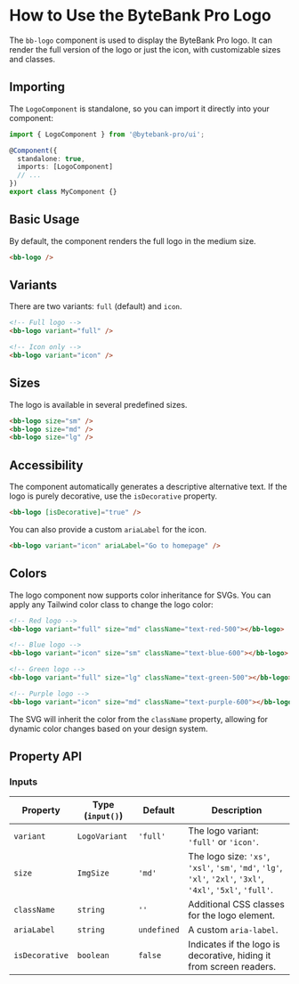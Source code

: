 # How to Use the ByteBank Pro Logo

The `bb-logo` component is used to display the ByteBank Pro logo. It can render the full version of the logo or just the icon, with customizable sizes and classes.

## Importing

The `LogoComponent` is standalone, so you can import it directly into your component:

```typescript
import { LogoComponent } from '@bytebank-pro/ui';

@Component({
  standalone: true,
  imports: [LogoComponent]
  // ...
})
export class MyComponent {}
```

## Basic Usage

By default, the component renders the full logo in the medium size.

```html
<bb-logo />
```

## Variants

There are two variants: `full` (default) and `icon`.

```html
<!-- Full logo -->
<bb-logo variant="full" />

<!-- Icon only -->
<bb-logo variant="icon" />
```

## Sizes

The logo is available in several predefined sizes.

```html
<bb-logo size="sm" />
<bb-logo size="md" />
<bb-logo size="lg" />
```

## Accessibility

The component automatically generates a descriptive alternative text. If the logo is purely decorative, use the `isDecorative` property.

```html
<bb-logo [isDecorative]="true" />
```

You can also provide a custom `ariaLabel` for the icon.

```html
<bb-logo variant="icon" ariaLabel="Go to homepage" />
```

## Colors

The logo component now supports color inheritance for SVGs. You can apply any Tailwind color class to change the logo color:

```html
<!-- Red logo -->
<bb-logo variant="full" size="md" className="text-red-500"></bb-logo>

<!-- Blue logo -->
<bb-logo variant="icon" size="sm" className="text-blue-600"></bb-logo>

<!-- Green logo -->
<bb-logo variant="full" size="lg" className="text-green-500"></bb-logo>

<!-- Purple logo -->
<bb-logo variant="icon" size="md" className="text-purple-600"></bb-logo>
```

The SVG will inherit the color from the `className` property, allowing for dynamic color changes based on your design system.

## Property API

### Inputs

| Property       | Type (`input()`) | Default     | Description                                                                                                   |
| -------------- | ---------------- | ----------- | ------------------------------------------------------------------------------------------------------------- |
| `variant`      | `LogoVariant`    | `'full'`    | The logo variant: `'full'` or `'icon'`.                                                                       |
| `size`         | `ImgSize`        | `'md'`      | The logo size: `'xs'`, `'xsl'`, `'sm'`, `'md'`, `'lg'`, `'xl'`, `'2xl'`, `'3xl'`, `'4xl'`, `'5xl'`, `'full'`. |
| `className`    | `string`         | `''`        | Additional CSS classes for the logo element.                                                                  |
| `ariaLabel`    | `string`         | `undefined` | A custom `aria-label`.                                                                                        |
| `isDecorative` | `boolean`        | `false`     | Indicates if the logo is decorative, hiding it from screen readers.                                           |
